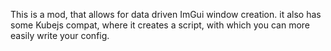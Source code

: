 This is a mod, that allows for data driven ImGui window creation.
it also has some Kubejs compat, where it creates a script, with which you can more easily write your config.
